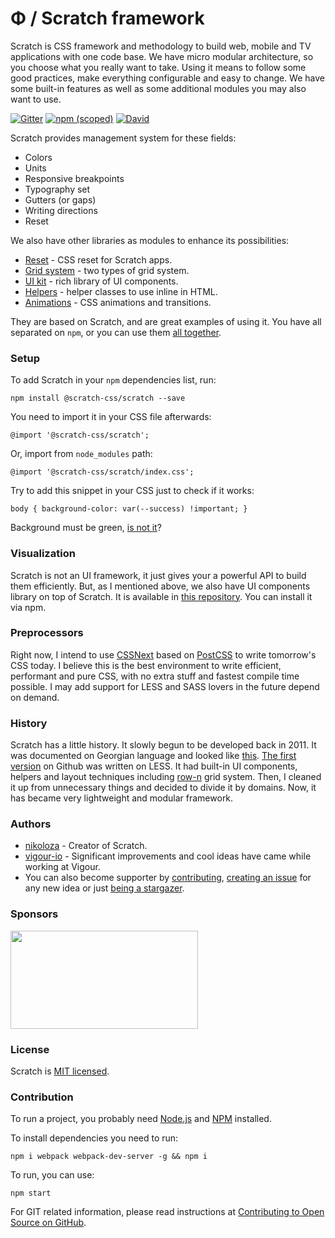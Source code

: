 # Φ / Scratch framework

Scratch is CSS framework and methodology to build web, mobile and TV applications with one code base. We have micro modular architecture, so you choose what you really want to take. Using it means to follow some good practices, make everything configurable and easy to change. We have some built-in features as well as some additional modules you may also want to use.

[![Gitter](https://img.shields.io/gitter/room/nwjs/nw.js.svg)](https://gitter.im/scratch-css/)
[![npm (scoped)](https://img.shields.io/npm/v/@scratch-css/scratch.svg)](https://www.npmjs.com/package/scratch-css/)
[![David](https://img.shields.io/david/scratch-css/scratch.svg)](https://www.npmjs.com/package/scratch-css/scratch)


Scratch provides management system for these fields:

- Colors
- Units
- Responsive breakpoints
- Typography set
- Gutters (or gaps)
- Writing directions
- Reset

We also have other libraries as modules to enhance its possibilities:

- [Reset](https://github.com/scratch-css/reset) - CSS reset for Scratch apps.
- [Grid system](https://github.com/scratch-css/grid) - two types of grid system.
- [UI kit](https://github.com/scratch-css/ui) - rich library of UI components.
- [Helpers](https://github.com/scratch-css/helpers) - helper classes to use inline in HTML.
- [Animations](https://github.com/scratch-css/animations) - CSS animations and transitions.

They are based on Scratch, and are great examples of using it. You have all separated on `npm`, or you can use them [all together](https://github.com/scratch-css/all).


### Setup

To add Scratch in your `npm` dependencies list, run:

    npm install @scratch-css/scratch --save

You need to import it in your CSS file afterwards:

    @import '@scratch-css/scratch';

Or, import from `node_modules` path:

    @import '@scratch-css/scratch/index.css';

Try to add this snippet in your CSS just to check if it works:

    body { background-color: var(--success) !important; }

Background must be green, [is not it](https://github.com/scratch-css/scratch/issues)?


### Visualization
Scratch is not an UI framework, it just gives your a powerful API to build them efficiently. But, as I mentioned above, we also have UI components library on top of Scratch. It is available in [this repository](https://github.com/scratch-css/ui). You can install it via npm.


### Preprocessors
Right now, I intend to use [CSSNext](http://cssnext.io/) based on [PostCSS](http://postcss.org/) to write tomorrow's CSS today. I believe this is the best environment to write efficient, performant and pure CSS, with no extra stuff and fastest compile time possible. I may add support for LESS and SASS lovers in the future depend on demand.


### History
Scratch has a little history. It slowly begun to be developed back in 2011. It was documented on Georgian language and looked like [this](https://www.facebook.com/scratch.ui/photos/a.293699317317685/299426610078289/). [The first version](https://github.com/nikoloza/scratch) on Github was written on LESS. It had built-in UI components, helpers and layout techniques including [row-n](https://github.com/nikoloza/row-n-grid) grid system. Then, I cleaned it up from unnecessary things and decided to divide it by domains. Now, it has became very lightweight and modular framework.


### Authors
- [nikoloza](https://github.com/nikoloza) - Creator of Scratch.
- [vigour-io](https://github.com/vigour-io) - Significant improvements and cool ideas have came while working at Vigour.
- You can also become supporter by [contributing](#contribution), [creating an issue](https://github.com/scratch-css/scratch/issues) for any new idea or just [being a stargazer](https://github.com/scratch-css/scratch/stargazers).


### Sponsors

<a href="https://browserstack.com" target="_blank"><img src="https://cl.ly/5a14f4c08679/browserstack-logo-600x315.png" data-canonical-src="https://cl.ly/5a14f4c08679/browserstack-logo-600x315.png" width="300" height="157" /></a>


### License
Scratch is [MIT licensed](LICENSE).


### Contribution
To run a project, you probably need [Node.js](https://nodejs.org/en/download/) and [NPM](https://docs.npmjs.com/cli/install) installed.

To install dependencies you need to run:

    npm i webpack webpack-dev-server -g && npm i

To run, you can use:

    npm start

For GIT related information, please read instructions at [Contributing to Open Source on GitHub](https://guides.github.com/activities/contributing-to-open-source/).

